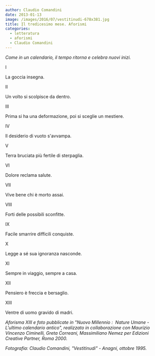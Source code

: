 ```yaml
---
author: Claudio Comandini
date: 2013-01-13
image: /images/2016/07/vestitinudi-678x381.jpg
title: Il tredicesimo mese. Aforismi
categories:
  - letteratura
  - aforismi
  - Claudio Comandini
---
```


*Come in un calendario, il tempo ritorna e celebra nuovi inizi.*

I

La goccia insegna.

II

Un volto si scolpisce da dentro.

III

Prima si ha una deformazione, poi si sceglie un mestiere.

IV

Il desiderio di vuoto s'avvampa.

V

Terra bruciata più fertile di sterpaglia.

VI

Dolore reclama salute.

VII

Vive bene chi è morto assai.

VIII

Forti delle possibili sconfitte.

IX

Facile smarrire difficili conquiste.

X

Legge a sé sua ignoranza nasconde.

XI

Sempre in viaggio, sempre a casa.

XII

Pensiero è freccia e bersaglio.

XIII

Ventre di uomo gravido di madri.

*Aforisma XIII e foto pubblicate in "Nuovo Millennio :  Nature Umane - L'ultimo calendario antico", realizzato in collaborazione con Maurizio Vincenzo Ciminelli, Greta Correani, Massimiliano Nemez per Edizioni Creative Partner, Roma 2000.*

*Fotografia: Claudio Comandini, "Vestitinudi" - Anagni, ottobre 1995.*
